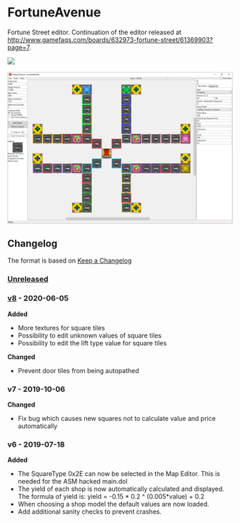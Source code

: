 FortuneAvenue
=============

Fortune Street editor.  Continuation of the editor released at <http://www.gamefaqs.com/boards/632973-fortune-street/61369903?page=7>.

<dl>
  <a href="https://github.com/FortuneStreetModding/FortuneAvenue/releases/latest"><img src="https://upload.wikimedia.org/wikipedia/commons/b/bd/Download_Button.svg"/></a>
</dl>

![FortuneAvenue Screenshot](FortuneAvenue.png "Screenshot of FortuneAvenue - A map editor for Fortune Street")

## Changelog

The format is based on [Keep a Changelog](https://keepachangelog.com/en/1.0.0/)

### [Unreleased]

### [v8] - 2020-06-05
**Added**
- More textures for square tiles
- Possibility to edit unknown values of square tiles 
- Possibility to edit the lift type value for square tiles

**Changed**
- Prevent door tiles from being autopathed

### v7 - 2019-10-06
**Changed**
- Fix bug which causes new squares not to calculate value and price automatically

### v6 - 2019-07-18
**Added**
- The SquareType 0x2E can now be selected in the Map Editor. This is needed for the ASM hacked main.dol
- The yield of each shop is now automatically calculated and displayed. The formula of yield is:
yield = -0.15 * 0.2 ^ (0.005*value) + 0.2
- When choosing a shop model the default values are now loaded.
- Add additional sanity checks to prevent crashes.

[Unreleased]: https://github.com/FortuneStreetModding/FortuneAvenue/compare/v8...HEAD
[v8]: https://github.com/FortuneStreetModding/FortuneAvenue/compare/v7...v8
